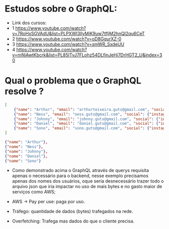 # Estudos sobre o GraphQL:
- Link dos cursos:
- 1 https://www.youtube.com/watch?v=7RoHxSGVAdU&list=PLPXWI3llyMiK9uw7tfljM2hnQl2qu6CeT
- 2 https://www.youtube.com/watch?v=oD8GqurXZ-0
- 3 https://www.youtube.com/watch?v=smWR_SxdeUU
- 4 https://www.youtube.com/watch?v=mNiAwtKbcrk&list=PL85ITvJ7FLohz54DLfinJeHi7DrHGT2_U&index=30

# Qual o problema que o GraphQL resolve ?

```json
[
    {"name": "Arthur", "email": "arthurteixeira.guts@gmail.com", "social": {"instagram": "@arthurteixeira.ss" }},
    {"name": "Ness", "email": "ness.guts@gmail.com", "social": {"instagram": "@ness.ss" }},
    {"name": "Johnny", "email": "johnny.guts@gmail.com", "social": {"instagram": "@johnny.ss" }},
    {"name": "Daniel", "email": "daniel.guts@gmail.com", "social": {"instagram": "@daniel.ss" }},
    {"name": "Sono", "email": "sono.guts@gmail.com", "social": {"instagram": "@sono.ss" }},
]
```

```json
{"name": "Arthur"},
{"name": "Ness"},
{"name": "Johnny"},
{"name": "Daniel"},
{"name": "Sono"}
```
- Como demonstrado acima o GraphQL através de querys requisita apenas o necessário para o backend, nesse exemplo precisamos apenas dos nomes dos usuários, oque seria desnecessário trazer todo o arquivo json que iria impactar no uso de mais bytes e no gasto maior de serviços como AWS;

- AWS -> Pay per use: paga por uso.
- Tráfego: quantidade de dados (bytes) trafegados na rede.

- Overfetching: Trafega mas dados do que o cliente precisa.
